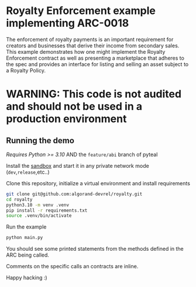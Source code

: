 # Royalty Enforcement example implementing ARC-0018


The enforcement of royalty payments is an important requirement for creators and businesses that derive their income from secondary sales. This example demonstrates how one might implement the Royalty Enforcement contract as well as presenting a marketplace that adheres to the spec and provides an interface for listing and selling an asset subject to a Royalty Policy.


# WARNING: This code is not audited and should not be used in a production environment  

## Running the demo

*Requires Python >= 3.10* AND the `feature/abi` branch of pyteal

Install the [sandbox](https://github.com/algorand/sandbox) and start it in any private network mode (`dev`,`release`,etc..)

Clone this repository, initialize a virtual environment and install requirements
```sh
git clone git@github.com:algorand-devrel/royalty.git
cd royalty
python3.10 -m venv .venv
pip install -r requirements.txt
source .venv/bin/activate
```

Run the example
```sh
python main.py
```

You should see some printed statements from the methods defined in the ARC being called.

Comments on the specific calls an contracts are inline.

Happy hacking :)
